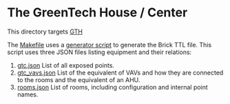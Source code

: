 # The GreenTech House / Center

This directory targets [GTH](http://greentechcenter.dk)

The [Makefile](Makefile) uses a [generator script](gtc_brickgenerator.py) to generate the Brick TTL file. This script uses three JSON files listing equipment and their relations:

1. [gtc.json](gtc.json)
   List of all exposed points.
2. [gtc_vavs.json](gtc_vavs.json)
   List of the equivalent of VAVs and how they are connected to the rooms and the equivalent of an AHU.
3. [rooms.json](rooms.json)
   List of rooms, including configuration and internal point names.

